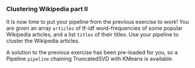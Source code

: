 ### Clustering Wikipedia part II

It is now time to put your pipeline from the previous exercise to work! You are given an array `articles` of tf-idf word-frequencies of some popular Wikipedia articles, and a list `titles` of their titles. Use your pipeline to cluster the Wikipedia articles.

A solution to the previous exercise has been pre-loaded for you, so a Pipeline `pipeline` chaining TruncatedSVD with KMeans is available.
